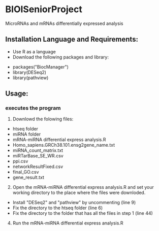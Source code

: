 # BIOISeniorProject
MicroRNAs and mRNAs differentially expressed analysis 

## Installation Language and Requirements:
- Use R as a language
- Download the following packages and library:
* packages("BiocManager")
* library(DESeq2)
* library(pathview)

## Usage:
### executes the program
1. Downlowd the folowing files:
- htseq folder
- miRNA folder
- mRNA-miRNA differential express analysis.R
- Homo_sapiens.GRCh38.101.ensg2gene_name.txt
- miRNA_count_matrix.txt
- miRTarBase_SE_WR.csv
- ppi.csv
- networkResultFixed.csv
- final_GO.csv
- gene_result.txt
2. Open the mRNA-miRNA differential express analysis.R and set your working directory to the place where the files were downloded.
- Install "DESeq2" and "pathview" by uncommenting (line 9)
- Fix the directory to the htseq folder (line 6)
- Fix the directory to the folder that has all the files in step 1 (line 44)
4. Run the mRNA-miRNA differential express analysis.R
